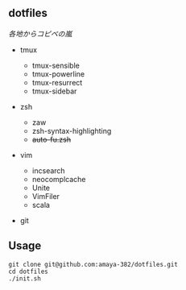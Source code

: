 ## dotfiles

*各地からコピペの嵐*


* tmux
    * tmux-sensible
    * tmux-powerline
    * tmux-resurrect
    * tmux-sidebar

* zsh
    * zaw
    * zsh-syntax-highlighting
    * ~~auto-fu.zsh~~

* vim
    * incsearch
    * neocomplcache
    * Unite
    * VimFiler
    * scala

* git


## Usage

```shell
git clone git@github.com:amaya-382/dotfiles.git
cd dotfiles
./init.sh
```
